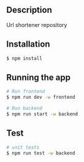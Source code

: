 ## Description

Url shortener repository

## Installation

```bash
$ npm install
```

## Running the app

```bash
# Run frontend
$ npm run dev -w frontend

# Run backend
$ npm run start -w backend
```

## Test

```bash
# unit tests
$ npm run test -w backend
```

